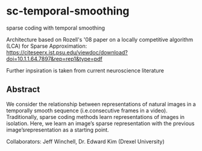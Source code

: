 # sc-temporal-smoothing
sparse coding with temporal smoothing

Architecture based on Rozell's '08 paper on a locally competitive algorithm (LCA) for Sparse Approximation: 
https://citeseerx.ist.psu.edu/viewdoc/download?doi=10.1.1.64.7897&rep=rep1&type=pdf

Further inpsiration is taken from current neuroscience literature 

Abstract 
---------
We consider the relationship between representations of natural images in a temporally smooth sequence 
(i.e.consecutive frames in a video). Traditionally, sparse coding methods learn representations of images in isolation. 
Here, we learn an image’s sparse representation with the previous image’srepresentation as a starting point.

Collaborators: Jeff Winchell, Dr. Edward Kim (Drexel University)
